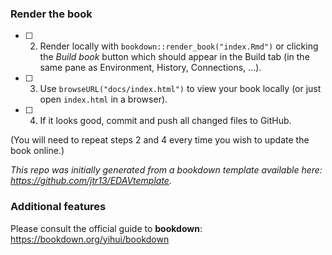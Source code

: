 ### Render the book

- [ ] 2. Render locally with `bookdown::render_book("index.Rmd")` or clicking the *Build book* button which should appear in the Build tab (in the same pane as Environment, History, Connections, ...).

- [ ] 3. Use `browseURL("docs/index.html")` to view your book locally (or just open `index.html` in a browser).

- [ ] 4. If it looks good, commit and push all changed files to GitHub. 

(You will need to repeat steps 2 and 4 every time you wish to update the book online.)



*This repo was initially generated from a bookdown template available here: https://github.com/jtr13/EDAVtemplate.*	


### Additional features	

Please consult the official guide to **bookdown**: https://bookdown.org/yihui/bookdown



